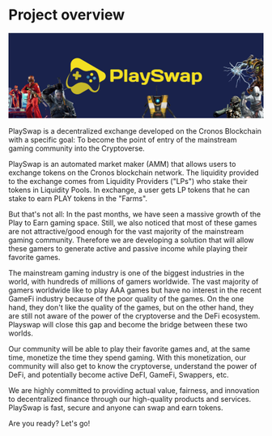 # Project overview

![](assets/images/pswapdoc.jpg)

PlaySwap is a decentralized exchange developed on the Cronos Blockchain with a specific goal: To become the point of entry of the mainstream gaming community into the Cryptoverse.

PlaySwap is an automated market maker (AMM) that allows users to exchange tokens on the Cronos blockchain network. The liquidity provided to the exchange comes from Liquidity Providers ("LPs") who stake their tokens in Liquidity Pools. In exchange, a user gets LP tokens that he can stake to earn PLAY tokens in the "Farms".

But that's not all:
In the past months, we have seen a massive growth of the Play to Earn gaming space. Still, we also noticed that most of these games are not attractive/good enough for the vast majority of the mainstream gaming community. Therefore we are developing a solution that will allow these gamers to generate active and passive income while playing their favorite games.

The mainstream gaming industry is one of the biggest industries in the world, with hundreds of millions of gamers worldwide. The vast majority of gamers worldwide like to play AAA games but have no interest in the recent GameFi industry because of the poor quality of the games. On the one hand, they don't like the quality of the games, but on the other hand, they are still not aware of the power of the cryptoverse and the DeFi ecosystem. Playswap will close this gap and become the bridge between these two worlds.

Our community will be able to play their favorite games and, at the same time, monetize the time they spend gaming. With this monetization, our community will also get to know the cryptoverse, understand the power of DeFi, and potentially become active DeFI, GameFi, Swappers, etc.

We are highly committed to providing actual value, fairness, and innovation to decentralized finance through our high-quality products and services. PlaySwap is fast, secure and anyone can swap and earn tokens.

Are you ready? Let's go!

